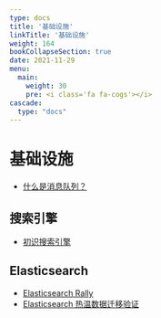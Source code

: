 ```yaml
---
type: docs
title: '基础设施'
linkTitle: '基础设施'
weight: 164
bookCollapseSection: true
date: 2021-11-29
menu:
  main:
    weight: 30
    pre: <i class='fa fa-cogs'></i>
cascade:
  type: "docs"
---
```


# 基础设施
* [什么是消息队列？](./what-is-message-queue.md)

## 搜索引擎
* [初识搜索引擎](./search-engine-20180427.md)

## Elasticsearch
* [Elasticsearch Rally](./elasticsearch/elasticsearch-rally-20180123.md)
* [Elasticsearch 热温数据迁移验证](./elasticsearch/elasticsearch-hot-warm-20181211.md)